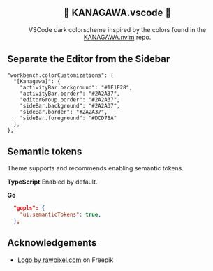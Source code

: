 <p align="center">
  <h2 align="center">🌊 KANAGAWA.vscode 🌊</h2>
</p>

<p align="center">VSCode dark colorscheme inspired by the colors found in the <a href="https://github.com/rebelot/kanagawa.nvim">KANAGAWA.nvim</a> repo.</p>

## Separate the Editor from the Sidebar

```
"workbench.colorCustomizations": {
  "[Kanagawa]": {
    "activityBar.background": "#1F1F28",
    "activityBar.border": "#2A2A37",
    "editorGroup.border": "#2A2A37",
    "sideBar.background": "#2A2A37",
    "sideBar.border": "#2A2A37",
    "sideBar.foreground": "#DCD7BA"
  },
},
```

## Semantic tokens

Theme supports and recommends enabling semantic tokens.

**TypeScript**
Enabled by default.

**Go**

```json
  "gopls": {
    "ui.semanticTokens": true,
  },
```

## Acknowledgements

- <a href="https://www.freepik.com/free-vector/traditional-japanese-wave-sticker-with-white-border-vector_17431695.htm#query=kanagawa&position=4&from_view=keyword&track=sph">Logo by rawpixel.com</a> on Freepik  
